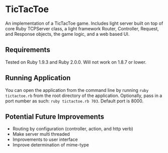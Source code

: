 TicTacToe
=========
An implementation of a TicTacToe game. Includes light server built on top of core Ruby TCPServer class, a light framework Router, Controller, Request, and Response objects, the game logic, and a web based UI.

Requirements
------------
Tested on Ruby 1.9.3 and Ruby 2.0.0. Will not work on 1.8.7 or lower.

Running Application
-------------------
You can open the application from the command line by running `ruby tictactoe.rb` from the root directory of the
application. Optionally, pass in a port number as such: `ruby tictactoe.rb 703`. Default port is 8000. 

Potential Future Improvements
-----------------------------
* Routing by configuration (controller, action, and http verb)
* Make server multi threaded
* Improvements to user interface
* Improve determination of mime-type

